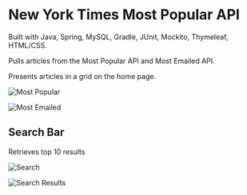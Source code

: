 # New York Times Most Popular API

Built with  Java, Spring, MySQL, Gradle, JUnit, Mockito, Thymeleaf, HTML/CSS.

Pulls articles from the Most Popular API and Most Emailed API.

Presents articles in a grid on the home page.

![Most Popular](https://user-images.githubusercontent.com/102835438/222883734-3a54285f-4bbd-4e34-99e6-a58ca8de9ac0.png)


![Most Emailed](https://user-images.githubusercontent.com/102835438/222883744-4e2d0c76-d598-4110-ad6e-c5d3c67221d5.png)

## Search Bar

Retrieves top 10 results

![Search](https://user-images.githubusercontent.com/102835438/222883721-bd3a9229-92a4-4778-9f48-56bcea60d55e.png)


![Search Results](https://user-images.githubusercontent.com/102835438/222883726-1212c87d-45d4-430b-a1f5-11a672df0711.png)


